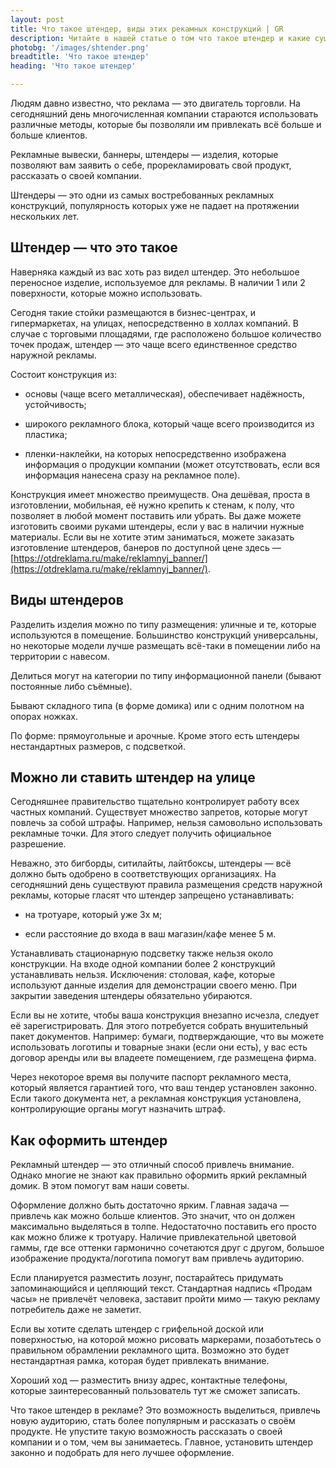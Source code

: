 ```yaml
---
layout: post 
title: Что такое штендер, виды этих рекамных конструкций | GR 
description: Читайте в нашей статье о том что такое штендер и какие существуют виды этих рекламных конструкций | GR
photobg: '/images/shtender.png'
breadtitle: 'Что такое штендер'
heading: 'Что такое штендер'

--- 
```

Людям давно известно, что реклама — это двигатель торговли. На сегодняшний день многочисленная компании стараются использовать различные методы, которые бы позволяли им привлекать всё больше и больше клиентов.

Рекламные вывески, баннеры, штендеры — изделия, которые позволяют вам заявить о себе, прорекламировать свой продукт, рассказать о своей компании.

Штендеры — это одни из самых востребованных рекламных конструкций, популярность которых уже не падает на протяжении нескольких лет.

## Штендер — что это такое

Наверняка каждый из вас хоть раз видел штендер. Это небольшое переносное изделие, используемое для рекламы. В наличии 1 или 2 поверхности, которые можно использовать.

Сегодня такие стойки размещаются в бизнес-центрах, и гипермаркетах, на улицах, непосредственно в холлах компаний. В случае с торговыми площадями, где расположено большое количество точек продаж, штендер — это чаще всего единственное средство наружной рекламы.

Состоит конструкция из:

*    основы (чаще всего металлическая), обеспечивает надёжность, устойчивость;

*    широкого рекламного блока, который чаще всего производится из пластика;

*    пленки-наклейки, на которых непосредственно изображена информация о продукции компании (может отсутствовать, если вся информация нанесена сразу на рекламное поле).

Конструкция имеет множество преимуществ. Она дешёвая, проста в изготовлении, мобильная, её нужно крепить к стенам, к полу, что позволяет в любой момент поставить или убрать. Вы даже можете изготовить своими руками штендеры, если у вас в наличии нужные материалы. Если вы не хотите этим заниматься, можете заказать изготовление штендеров, банеров по доступной цене здесь — [https://otdreklama.ru/make/reklamnyj_banner/](https://otdreklama.ru/make/reklamnyj_banner/).

## Виды штендеров

Разделить изделия можно по типу размещения: уличные и те, которые используются в помещение. Большинство конструкций универсальны, но некоторые модели лучше размещать всё-таки в помещении либо на территории с навесом.

Делиться могут на категории по типу информационной панели (бывают постоянные либо съёмные).

Бывают складного типа (в форме домика) или с одним полотном на опорах ножках.

По форме: прямоугольные и арочные. Кроме этого есть штендеры нестандартных размеров, с подсветкой.

## Можно ли ставить штендер на улице

Сегодняшнее правительство тщательно контролирует работу всех частных компаний. Существует множество запретов, которые могут повлечь за собой штрафы. Например, нельзя самовольно использовать рекламные точки. Для этого следует получить официальное разрешение.

Неважно, это бигборды, ситилайты, лайтбоксы, штендеры — всё должно быть одобрено в соответствующих организациях. На сегодняшний день существуют правила размещения средств наружной рекламы, которые гласят что штендер запрещено устанавливать:

*    на тротуаре, который уже 3х м;

*    если расстояние до входа в ваш магазин/кафе менее 5 м.

Устанавливать стационарную подсветку также нельзя около конструкции. На входе одной компании более 2 конструкций устанавливать нельзя. Исключения: столовая, кафе, которые используют данные изделия для демонстрации своего меню. При закрытии заведения штендеры обязательно убираются.

Если вы не хотите, чтобы ваша конструкция внезапно исчезла, следует её зарегистрировать. Для этого потребуется собрать внушительный пакет документов. Например: бумаги, подтверждающие, что вы можете использовать логотипы и товарные знаки (если они есть), у вас есть договор аренды или вы владеете помещением, где размещена фирма.

Через некоторое время вы получите паспорт рекламного места, который является гарантией того, что ваш тендер установлен законно. Если такого документа нет, а рекламная конструкция установлена, контролирующие органы могут назначить штраф.

## Как оформить штендер

Рекламный штендер — это отличный способ привлечь внимание. Однако многие не знают как правильно оформить яркий рекламный домик. В этом помогут вам наши советы.

Оформление должно быть достаточно ярким. Главная задача — привлечь как можно больше клиентов. Это значит, что он должен максимально выделяться в толпе. Недостаточно поставить его просто как можно ближе к тротуару. Наличие привлекательной цветовой гаммы, где все оттенки гармонично сочетаются друг с другом, большое изображение продукта/логотипа помогут вам привлечь аудиторию.

Если планируется разместить лозунг, постарайтесь придумать запоминающийся и цепляющий текст. Стандартная надпись «Продам часы» не привлечёт человека, заставит пройти мимо — такую рекламу потребитель даже не заметит.

Если вы хотите сделать штендер с грифельной доской или поверхностью, на которой можно рисовать маркерами, позаботьтесь о правильном обрамлении рекламного щита. Возможно это будет нестандартная рамка, которая будет привлекать внимание.

Хороший ход — разместить внизу адрес, контактные телефоны, которые заинтересованный пользователь тут же сможет записать.

Что такое штендер в рекламе? Это возможность выделиться, привлечь новую аудиторию, стать более популярным и рассказать о своём продукте. Не упустите такую возможность рассказать о своей компании и о том, чем вы занимаетесь. Главное, установить штендер законно и подобрать для него лучшее оформление.






